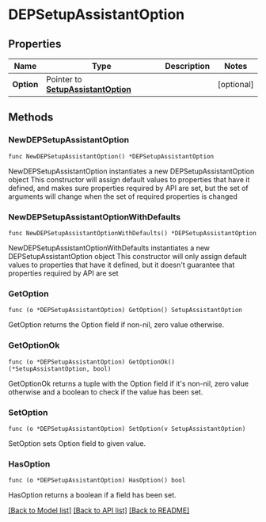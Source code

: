# DEPSetupAssistantOption

## Properties

Name | Type | Description | Notes
------------ | ------------- | ------------- | -------------
**Option** | Pointer to [**SetupAssistantOption**](SetupAssistantOption.md) |  | [optional] 

## Methods

### NewDEPSetupAssistantOption

`func NewDEPSetupAssistantOption() *DEPSetupAssistantOption`

NewDEPSetupAssistantOption instantiates a new DEPSetupAssistantOption object
This constructor will assign default values to properties that have it defined,
and makes sure properties required by API are set, but the set of arguments
will change when the set of required properties is changed

### NewDEPSetupAssistantOptionWithDefaults

`func NewDEPSetupAssistantOptionWithDefaults() *DEPSetupAssistantOption`

NewDEPSetupAssistantOptionWithDefaults instantiates a new DEPSetupAssistantOption object
This constructor will only assign default values to properties that have it defined,
but it doesn't guarantee that properties required by API are set

### GetOption

`func (o *DEPSetupAssistantOption) GetOption() SetupAssistantOption`

GetOption returns the Option field if non-nil, zero value otherwise.

### GetOptionOk

`func (o *DEPSetupAssistantOption) GetOptionOk() (*SetupAssistantOption, bool)`

GetOptionOk returns a tuple with the Option field if it's non-nil, zero value otherwise
and a boolean to check if the value has been set.

### SetOption

`func (o *DEPSetupAssistantOption) SetOption(v SetupAssistantOption)`

SetOption sets Option field to given value.

### HasOption

`func (o *DEPSetupAssistantOption) HasOption() bool`

HasOption returns a boolean if a field has been set.


[[Back to Model list]](../README.md#documentation-for-models) [[Back to API list]](../README.md#documentation-for-api-endpoints) [[Back to README]](../README.md)


